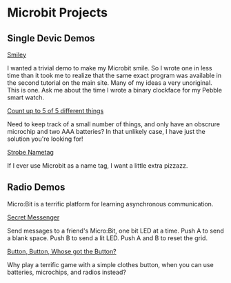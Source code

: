 
# Microbit Projects

## Single Devic Demos

[Smiley](https://makecode.microbit.org/_fTx32C4f2Ao1)

I wanted a trivial demo to make my Microbit smile. So I wrote one in less time than it took me to realize that the same exact program was available in the second tutorial on the main site. Many of my ideas a very unoriginal. This is one. Ask me about the time I wrote a binary clockface for my Pebble smart watch.

[Count up to 5 of 5 different things](https://makecode.microbit.org/_Heid2TJmobLM)

Need to keep track of a small number of things, and only have an obscrure microchip and two AAA batteries? In that unlikely case, I have just the solution you're looking for!

[Strobe Nametag](https://makecode.microbit.org/_KvUaa2KjyE0C)

If I ever use Microbit as a name tag, I want a little extra pizzazz.

## Radio Demos

Micro:Bit is a terrific platform for learning asynchronous communication.


[Secret Messenger](https://makecode.microbit.org/_PLj13fcW50Wm)

Send messages to a friend's Micro:Bit, one bit LED at a time. Push A to send a blank space. Push B to send a lit LED. Push A and B to reset the grid.

[Button, Button, Whose got the Button?](https://makecode.microbit.org/_0me4RfVuuA0R)

Why play a terrific game with a simple clothes button, when you can use batteries, microchips, and radios instead?
